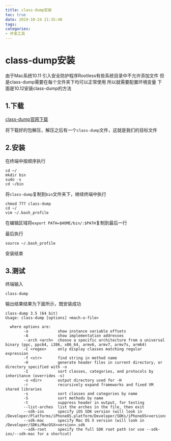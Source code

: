 ```yaml
---
title: class-dump安装
toc: true
date: 2019-10-24 21:35:40
tags:
categories:
- 开发工具
---
```


# class-dump安装

由于Mac系统10.11 引入安全防护程序Rootless有些系统目录中不允许添加文件 但是class-dump需要在每个文件夹下均可以正常使用 所以就需要配置环境变量 下面是10.12安装class-dump的方法

## 1.下载

[class-dump官网下载](http://stevenygard.com/projects/class-dump/)

将下载好的包解压，解压之后有一个`class-dump`文件，这就是我们的目标文件

## 2.安装

在终端中按顺序执行

```
cd ~/
mkdir bin
sudo -s
cd ~/bin
```

将`class-dump`复制到`bin`文件夹下，继续终端中执行

```
chmod 777 class-dump
cd ~/
vim ~/.bash_profile
```

在编辑区域将`export PATH=$HOME/bin/:$PATH`复制到最后一行

最后执行

```
source ~/.bash_profile
```

安装结束

## 3.测试

终端输入

```
class-dump
```

输出结果结果为下面所示，既安装成功

```
class-dump 3.5 (64 bit)
Usage: class-dump [options] <mach-o-file>

  where options are:
        -a             show instance variable offsets
        -A             show implementation addresses
        --arch <arch>  choose a specific architecture from a universal binary (ppc, ppc64, i386, x86_64, armv6, armv7, armv7s, arm64)
        -C <regex>     only display classes matching regular expression
        -f <str>       find string in method name
        -H             generate header files in current directory, or directory specified with -o
        -I             sort classes, categories, and protocols by inheritance (overrides -s)
        -o <dir>       output directory used for -H
        -r             recursively expand frameworks and fixed VM shared libraries
        -s             sort classes and categories by name
        -S             sort methods by name
        -t             suppress header in output, for testing
        --list-arches  list the arches in the file, then exit
        --sdk-ios      specify iOS SDK version (will look in /Developer/Platforms/iPhoneOS.platform/Developer/SDKs/iPhoneOS<version>.sdk
        --sdk-mac      specify Mac OS X version (will look in /Developer/SDKs/MacOSX<version>.sdk
        --sdk-root     specify the full SDK root path (or use --sdk-ios/--sdk-mac for a shortcut)
```

